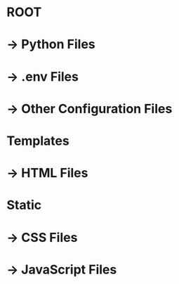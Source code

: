 # ROOT
# -> Python Files
# -> .env Files
# -> Other Configuration Files

# Templates
# -> HTML Files

# Static
# -> CSS Files
# -> JavaScript Files
